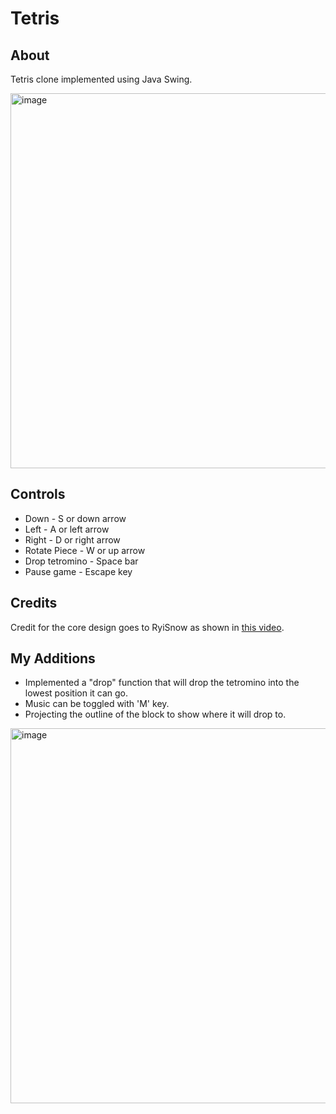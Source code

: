 # Tetris

## About
Tetris clone implemented using Java Swing.

<img width="600" alt="image" src="https://github.com/user-attachments/assets/6ab669bf-51d5-4e0b-b2f3-5b79731fd357"/>


## Controls
- Down - S or down arrow
- Left - A or left arrow
- Right - D or right arrow
- Rotate Piece - W or up arrow
- Drop tetromino - Space bar
- Pause game - Escape key

## Credits
Credit for the core design goes to RyiSnow as shown in [this video](https://www.youtube.com/watch?v=N1ktYfszqnM).

## My Additions

- Implemented a "drop" function that will drop the tetromino into the lowest position it can go.
- Music can be toggled with 'M' key.
- Projecting the outline of the block to show where it will drop to.
<img width="600" alt="image" src="https://github.com/user-attachments/assets/4aa93511-f77b-4b6e-9f94-1f2a8cb3f74b" />





